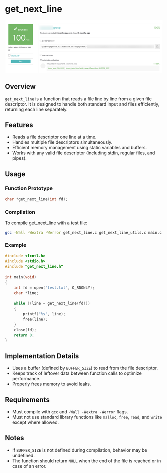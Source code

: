 # get_next_line

![Moulinette](moulinette.png)

## Overview
`get_next_line` is a function that reads a file line by line from a given file descriptor. It is designed to handle both standard input and files efficiently, returning each line separately.

## Features
- Reads a file descriptor one line at a time.
- Handles multiple file descriptors simultaneously.
- Efficient memory management using static variables and buffers.
- Works with any valid file descriptor (including stdin, regular files, and pipes).

## Usage
### Function Prototype
```c
char *get_next_line(int fd);
```
### Compilation
To compile get_next_line with a test file:
```sh
gcc -Wall -Wextra -Werror get_next_line.c get_next_line_utils.c main.c -o gnl
```

### Example
```c
#include <fcntl.h>
#include <stdio.h>
#include "get_next_line.h"

int main(void)
{
    int fd = open("test.txt", O_RDONLY);
    char *line;
    
    while ((line = get_next_line(fd)))
    {
        printf("%s", line);
        free(line);
    }
    close(fd);
    return 0;
}
```

## Implementation Details
- Uses a buffer (defined by `BUFFER_SIZE`) to read from the file descriptor.
- Keeps track of leftover data between function calls to optimize performance.
- Properly frees memory to avoid leaks.

## Requirements
- Must compile with `gcc` and `-Wall -Wextra -Werror` flags.
- Must not use standard library functions like `malloc`, `free`, `read`, and `write` except where allowed.

## Notes
- If `BUFFER_SIZE` is not defined during compilation, behavior may be undefined.
- The function should return `NULL` when the end of the file is reached or in case of an error.
